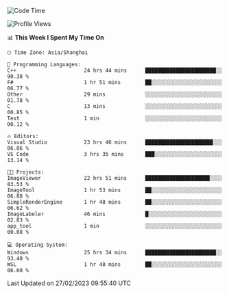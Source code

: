 <!--START_SECTION:waka-->
![Code Time](http://img.shields.io/badge/Code%20Time-701%20hrs%2020%20mins-blue)

![Profile Views](http://img.shields.io/badge/Profile%20Views-1-blue)

📊 **This Week I Spent My Time On** 

```text
🕑︎ Time Zone: Asia/Shanghai

💬 Programming Languages: 
C++                      24 hrs 44 mins      ███████████████████████░░   90.38 % 
F#                       1 hr 51 mins        ██░░░░░░░░░░░░░░░░░░░░░░░   06.77 % 
Other                    29 mins             ░░░░░░░░░░░░░░░░░░░░░░░░░   01.78 % 
C                        13 mins             ░░░░░░░░░░░░░░░░░░░░░░░░░   00.85 % 
Text                     1 min               ░░░░░░░░░░░░░░░░░░░░░░░░░   00.12 % 

🔥 Editors: 
Visual Studio            23 hrs 46 mins      ██████████████████████░░░   86.86 % 
VS Code                  3 hrs 35 mins       ███░░░░░░░░░░░░░░░░░░░░░░   13.14 % 

🐱‍💻 Projects: 
ImageViewer              22 hrs 51 mins      █████████████████████░░░░   83.53 % 
ImageTool                1 hr 53 mins        ██░░░░░░░░░░░░░░░░░░░░░░░   06.88 % 
SimpleRenderEngine       1 hr 48 mins        ██░░░░░░░░░░░░░░░░░░░░░░░   06.62 % 
ImageLabeler             46 mins             █░░░░░░░░░░░░░░░░░░░░░░░░   02.83 % 
app_tool                 1 min               ░░░░░░░░░░░░░░░░░░░░░░░░░   00.08 % 

💻 Operating System: 
Windows                  25 hrs 34 mins      ███████████████████████░░   93.40 % 
WSL                      1 hr 48 mins        ██░░░░░░░░░░░░░░░░░░░░░░░   06.60 % 
```


 Last Updated on 27/02/2023 09:55:40 UTC
<!--END_SECTION:waka-->